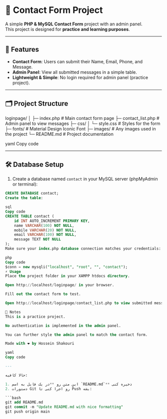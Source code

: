 # 📝 Contact Form Project

A simple **PHP & MySQL Contact Form** project with an admin panel.  
This project is designed for **practice and learning purposes**.

---

## 🚀 Features

- **Contact Form**: Users can submit their Name, Email, Phone, and Message.  
- **Admin Panel**: View all submitted messages in a simple table.  
- **Lightweight & Simple**: No login required for admin panel (practice project).

---

## 🗂 Project Structure

loginpage/
│
├─ index.php # Main contact form page
├─ contact_list.php # Admin panel to view messages
├─ css/
│ └─ style.css # Styles for the form
├─ fonts/ # Material Design Iconic Font
├─ images/ # Any images used in the project
└─ README.md # Project documentation

yaml
Copy code

---

## 🛠 Database Setup

1. Create a database named `contact` in your MySQL server (phpMyAdmin or terminal):

```sql
CREATE DATABASE contact;
Create the table:

sql
Copy code
CREATE TABLE contact (
    id INT AUTO_INCREMENT PRIMARY KEY,
    name VARCHAR(100) NOT NULL,
    mobile VARCHAR(20) NOT NULL,
    email VARCHAR(100) NOT NULL,
    message TEXT NOT NULL
);
Make sure your index.php database connection matches your credentials:

php
Copy code
$conn = new mysqli("localhost", "root", "", "contact");
⚡ Usage
Place the project folder in your XAMPP htdocs directory.

Open http://localhost/loginpage/ in your browser.

Fill out the contact form to test.

Open http://localhost/loginpage/contact_list.php to view submitted messages.

📌 Notes
This is a practice project.

No authentication is implemented in the admin panel.

You can further style the admin panel to match the contact form.

Made with ❤️ by Hossein Shakouri

yaml
Copy code

---

حالا کافیه:  

1. این متن رو **در یک فایل به اسم `README.md`** ذخیره کنی  
2. دستورات Git رو اجرا کنی تا Push بشه:  

```bash
git add README.md
git commit -m "Update README.md with nice formatting"
git push origin main
